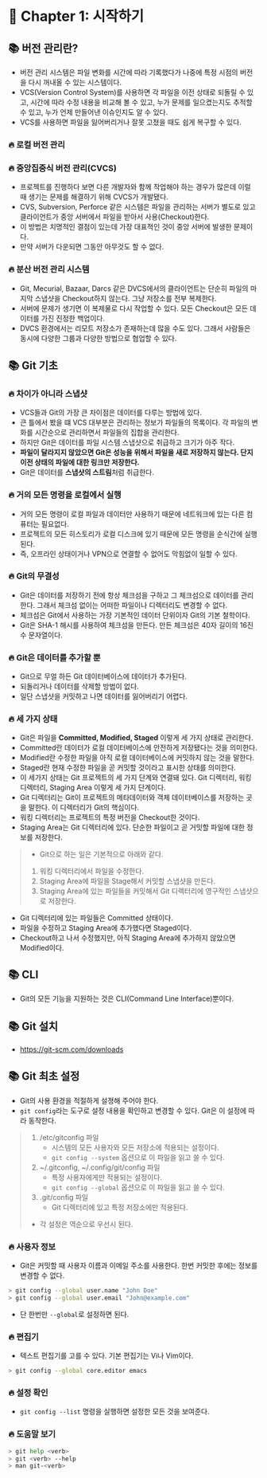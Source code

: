 # 🌈 Chapter 1: 시작하기

## 📚 버전 관리란?
- 버전 관리 시스템은 파일 변화를 시간에 따라 기록했다가 나중에 특정 시점의 버전을 다시 꺼내올 수 있는 시스템이다.
- VCS(Version Control System)를 사용하면 각 파일을 이전 상태로 되돌릴 수 있고, 시간에 따라 수정 내용을 비교해 볼 수 있고, 누가 문제를 일으켰는지도 추적할 수 있고, 누가 언제 만들어낸 이슈인지도 알 수 있다.
- VCS를 사용하면 파일을 잃어버리거나 잘못 고쳤을 때도 쉽게 복구할 수 있다.

### 🔥 로컬 버전 관리

### 🔥 중앙집중식 버전 관리(CVCS)
- 프로젝트를 진행하다 보면 다른 개발자와 함께 작업해야 하는 경우가 많은데 이럴 때 생기는 문제를 해결하기 위해 CVCS가 개발됐다.
- CVS, Subversion, Perforce 같은 시스템은 파일을 관리하는 서버가 별도로 있고 클라이언트가 중앙 서버에서 파일을 받아서 사용(Checkout)한다.
- 이 방법은 치명적인 결점이 있는데 가장 대표젹인 것이 중앙 서버에 발생한 문제이다.
- 만약 서버가 다운되면 그동안 아무것도 할 수 없다.

### 🔥 분산 버전 관리 시스템
- Git, Mecurial, Bazaar, Darcs 같은 DVCS에서의 클라이언트는 단순히 파일의 마지막 스냅샷을 Checkout하지 않는다. 그냥 저장소를 전부 복제한다.
- 서버에 문제가 생기면 이 복제물로 다시 작업할 수 있다. 모든 Checkout은 모든 데이터를 가진 진정한 백업이다.
- DVCS 환경에서는 리모트 저장소가 존재하는데 많을 수도 있다. 그래서 사람들은 동시에 다양한 그룹과 다양한 방법으로 협업할 수 있다.

## 📚 Git 기초

### 🔥 차이가 아니라 스냅샷
- VCS들과 Git의 가장 큰 차이점은 데이터를 다루는 방법에 있다.
- 큰 틀에서 봤을 떄 VCS 대부분은 관리하는 정보가 파일들의 목록이다. 각 파일의 변화를 시간순으로 관리하면서 파일들의 집합을 관리한다.
- 하지만 Git은 데이터를 파일 시스템 스냅샷으로 취급하고 크기가 아주 작다. 
- **파일이 달라지지 않았으면 Git은 성능을 위해서 파일을 새로 저장하지 않는다. 단지 이전 상태의 파일에 대한 링크만 저장한다.**
- Git은 데이터를 **스냅샷의 스트림**처럼 취급한다.

### 🔥 거의 모든 명령을 로컬에서 실행
- 거의 모든 명령이 로컬 파일과 데이터만 사용하기 때문에 네트워크에 있는 다른 컴퓨터는 필요없다.
- 프로젝트의 모든 히스토리가 로컬 디스크에 있기 때문에 모든 명령을 순식간에 실행된다.
- 즉, 오프라인 상태이거나 VPN으로 연결할 수 없어도 막힘없이 일할 수 있다.

### 🔥 Git의 무결성
- Git은 데이터를 저장하기 전에 항상 체크섬을 구하고 그 체크섬으로 데이터를 관리한다. 그래서 체크섬 없이는 어떠한 파일이나 디렉터리도 변경할 수 없다.
- 체크섬은 Git에서 사용하는 가장 기본적인 데이터 단위이자 Git의 기본 철학이다.
- Git은 SHA-1 해시를 사용하여 체크섬을 만든다. 만든 체크섬은 40자 길이의 16진수 문자열이다.

### 🔥 Git은 데이터를 추가할 뿐
- Git으로 무얼 하든 Git 데이터베이스에 데이터가 추가된다.
- 되돌리거나 데이터를 삭제할 방법이 없다.
- 일단 스냅샷을 커밋하고 나면 데이터를 잃어버리기 어렵다.

### 🔥 세 가지 상태
- Git은 파일을 **Committed, Modified, Staged** 이렇게 세 가지 상태로 관리한다.
- Committed란 데이터가 로컬 데이터베이스에 안전하게 저장됐다는 것을 의미한다.
- Modified란 수정한 파일을 아직 로컬 데이터베이스에 커밋하지 않는 것을 말한다.
- Staged란 현재 수정한 파일을 곧 커밋할 것이라고 표시한 상태를 의미한다.
- 이 세가지 상태는 Git 프로젝트의 세 가지 단계와 연결돼 있다. Git 디렉터리, 워킹 디렉터리, Staging Area 이렇게 세 가지 단계이다.
- Git 디렉터리는 Git이 프로젝트의 메타데이터와 객체 데이터베이스를 저장하는 곳을 말한다. 이 디렉터리가 Git의 핵심이다.
- 워킹 디렉터리는 프로젝트의 특정 버전을 Checkout한 것이다.
- Staging Area는  Git 디렉터리에 있다. 단순한 파일이고 곧 거밋할 파일에 대한 정보를 저장한다.

> - Git으로 하는 일은 기본적으로 아래와 같다.
> 1. 워킹 디렉터리에서 파일을 수정한다.
> 2. Staging Area에 파일을 Stage해서 커밋할 스냅샷을 만든다.
> 3. Staging Area에 있는 파일들을 커밋해서 Git 디렉터리에 영구적인 스냅샷으로 저장한다.

- Git 디렉터리에 있는 파일들은 Committed 상태이다.
- 파일을 수정하고 Staging Area에 추가했다면 Staged이다.
- Checkout하고 나서 수정했지만, 아직 Staging Area에 추가하지 않았으면 Modified이다.

## 📚 CLI
- Git의 모든 기능을 지원하는 것은 CLI(Command Line Interface)뿐이다.

## 📚 Git 설치

- https://git-scm.com/downloads

## 📚 Git 최초 설정
- Git의 사용 환경을 적절하게 설졍해 주어야 한다.
- `git config`라는 도구로 설정 내용을 확인하고 변경할 수 있다. Git은 이 설정에 따라 동작한다.

> 1. /etc/gitconfig 파일 
>     - 시스템의 모든 사용자와 모든 저장소에 적용되는 설정이다.
>     - `git config --system` 옵션으로 이 파일을 읽고 쓸 수 있다.
> 2. ~/.gitconfig, ~/.config/git/config 파일
>     - 특정 사용자에게만 적용되는 설정이다.
>     - `git config --global` 옵션으로 이 파일을 읽고 쓸 수 있다.
> 3. .git/config 파일
>     - Git 디렉터리에 있고 특정 저장소에만 적용된다.
> - 각 설정은 역순으로 우선시 된다.

### 🔥 사용자 정보
- Git은 커밋할 때 사용자 이름과 이메일 주소를 사용한다. 한번 커밋한 후에는 정보를 변경할 수 없다.

```bash
> git config --global user.name "John Doe"
> git config --global user.email "John@example.com"
```
- 단 한번만 `--global`로 설정하면 된다.

### 🔥 편집기
- 텍스트 편집기를 고를 수 있다. 기본 편집기는 Vi나 Vim이다.

```bash
> git config --global core.editor emacs
```

### 🔥 설정 확인
- `git config --list` 명령을 실행하면 설정한 모든 것을 보여준다.

### 🔥 도움말 보기

```bash
> git help <verb>
> git <verb> --help
> man git-<verb>
```